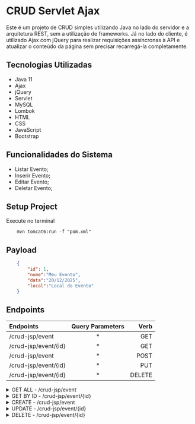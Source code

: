 # CRUD Servlet Ajax

Este é um projeto de CRUD simples utilizando Java no lado do servidor e a arquitetura REST, sem a utilização de frameworks. Já no lado do cliente, é utilizado Ajax com jQuery para realizar requisições assíncronas à API e atualizar o conteúdo da página sem precisar recarregá-la completamente.

## Tecnologias Utilizadas

- Java 11
- Ajax
- jQuery
- Servlet
- MySQL
- Lombok
- HTML
- CSS
- JavaScript
- Bootstrap

## Funcionalidades do Sistema

- Listar Evento;
- Inserir Evento;
- Editar Evento;
- Deletar Evento;

## Setup Project

Execute no terminal

```shell
    mvn tomcat6:run -f "pom.xml" 
```

## Payload

```json
    {
        "id": 1,
        "nome":"Meu Evento",
        "data":"20/12/2025",
        "local":"Local do Evento"
    } 
```

## Endpoints

|   Endpoints   |  Query Parameters  |    Verb    |
| :---         |     :---:      |          ---: |
| /crud-jsp/event        |   *  | GET    |
| /crud-jsp/event/{id}   |   *  | GET    |
| /crud-jsp/event        |   *  | POST   |
| /crud-jsp/event/{id}   |   *  | PUT    |
| /crud-jsp/event/{id}   |   *  | DELETE |


<details>
  <summary>GET ALL - /crud-jsp/event </summary>
  
## Descrição

Retorna todos os eventos.

## Códigos de Resposta

- `200`: Eventos encontrado com sucesso.

## Exemplo de Requisição

GET /crud-jsp/event HTTP/1.1
Host: example.com

## Exemplo de Resposta

HTTP/1.1 200 OK
Content-Type: application/json
```json
    [
        {
        "id": 1,
        "nome":"Meu Evento",
        "data":"20/12/2025",
        "local":"Local do Evento"
        },
        {
        "id": 2,
        "nome":"Meu Evento",
        "data":"20/12/2025",
        "local":"Local do Evento"
        }  
    ]
```
  
</details>

<details>
  <summary>GET BY ID - /crud-jsp/event/{id} </summary>
  
## Descrição

Retorna um evento.

## Parâmetros de Entrada

- `id` (obrigatório): ID do evento.

## Códigos de Resposta

- `200`: Evento encontrado com sucesso.

## Exemplo de Requisição

GET /crud-jsp/event/1 HTTP/1.1
Host: example.com

## Exemplo de Resposta

HTTP/1.1 200 OK
Content-Type: application/json
```json
    {
        "id": 1,
        "nome":"Meu Evento",
        "data":"20/12/2025",
        "local":"Local do Evento"
    }    
```
  
</details>

<details>
  <summary>CREATE - /crud-jsp/event </summary>
  
## Descrição

Cria um evento.

## Códigos de Resposta

- `201`: Evento criado com sucesso.

## Exemplo de Requisição

POST /crud-jsp/event HTTP/1.1
Host: example.com
Content-Type: application/json
```json
    {
        "nome":"Meu Evento",
        "data":"20/12/2025",
        "local":"Local do Evento"
    }    
```
## Exemplo de Resposta

HTTP/1.1 201 CREATED

</details>

<details>
  <summary>UPDATE - /crud-jsp/event/{id} </summary>
  
## Descrição

Edita um evento.

## Parâmetros de Entrada

- `id` (obrigatório): ID do evento.

## Códigos de Resposta

- `200`: Evento editado com sucesso.

## Exemplo de Requisição

PUT /crud-jsp/event/1 HTTP/1.1
Host: example.com
Content-Type: application/json
```json
    {
        "nome":"Meu Novo Evento",
        "data":"12/02/2026",
        "local":"Novo Local do Evento"
    }    
```
## Exemplo de Resposta

HTTP/1.1 200 OK
  
</details>

<details>
  <summary>DELETE - /crud-jsp/event/{id} </summary>
  
## Descrição

Deleta um evento.

## Parâmetros de Entrada

- `id` (obrigatório): ID do evento.

## Códigos de Resposta

- `204`: Evento deletado com sucesso.

## Exemplo de Requisição

DELETE /crud-jsp/event/1 HTTP/1.1
Host: example.com

## Exemplo de Resposta

HTTP/1.1 204 NO CONTENT
  
</details>